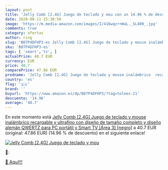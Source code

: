 ```yaml
---
layout: post
title: 'Jelly Comb [2.4G] Juego de teclado y mou con un 14.96 % de descuento'
date: 2020-08-11 15:30:50
image: 'https://m.media-amazon.com/images/I/416wqz++WaL._SL400_.jpg'
comments: true
category: ofertas
author: ring
slug: 'B07P4DFHP3-es Jelly Comb [2.4G] Juego de teclado y mouse inalámbrico...'
sku: 'B07P4DFHP3-es'
tags: [ 'smart','tv', ]
actualPrice: 40.7 EUR
currency: EUR
price: 40.7
comparePrice: 47.86 EUR
prodname: 'Jelly Comb [2.4G] Juego de teclado y mouse inalámbrico  recargable y ultrafino con diseño de tamaño completo y diseño alemán QWERTZ para PC  portátil y Smart TV [Área 3] [negro]'
country: 'es'
flag: '🇪🇸'
brand: ''
buyurl: 'https://www.amazon.es/dp/B07P4DFHP3/?tag=tolees-21'
descuento: '14.96'
average: '40.7'
---
```


En este momento está [Jelly Comb [2.4G] Juego de teclado y mouse inalámbrico  recargable y ultrafino con diseño de tamaño completo y diseño alemán QWERTZ para PC  portátil y Smart TV [Área 3] [negro]](https://www.amazon.es/dp/B07P4DFHP3/?tag=tolees-21) a 40.7 EUR (original: 47.86 EUR) (14.96 %  de descuento) en el siguiente enlace!

[![Jelly Comb [2.4G] Juego de teclado y mou](https://m.media-amazon.com/images/I/416wqz++WaL._SL400_.jpg)](https://www.amazon.es/dp/B07P4DFHP3/?tag=tolees-21)

🔎:


[🛒 Aquí!!!](https://www.amazon.es/dp/B07P4DFHP3/?tag=tolees-21)
